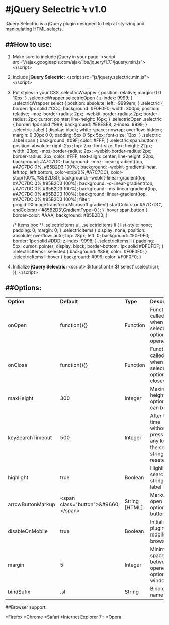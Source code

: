 #jQuery Selectric Ϟ v1.0
========================

jQuery Selectric is a jQuery plugin designed to help at stylizing and manipulating HTML selects.

##How to use:
-------------

1. Make sure to include jQuery in your page:
	&lt;script src=&quot;//ajax.googleapis.com/ajax/libs/jquery/1.7.1/jquery.min.js&quot;&gt;&lt;/script&gt;

2. Include **jQuery Selectric:**
	&lt;script src=&quot;js/jquery.selectric.min.js&quot;&gt;&lt;/script&gt;

3. Put styles in your CSS
	.selectricWrapper { position: relative; margin: 0 0 10px; }
	.selectricWrapper.selectricOpen { z-index: 9999; }
	.selectricWrapper select { position: absolute; left: -9999em; }
	.selectric { border: 1px solid #CCC; background: #F0F0F0; width: 300px; position: relative; -moz-border-radius: 2px; -webkit-border-radius: 2px; border-radius: 2px; cursor: pointer; line-height: 16px; }
	.selectricOpen .selectric { border: 1px solid #999; background: #E8E8E8; z-index: 9999; }
	.selectric .label { display: block; white-space: nowrap; overflow: hidden; margin: 0 30px 0 0; padding: 5px 0 5px 5px; font-size: 13px; }
	.selectric .label span { background: #09F; color: #FFF; }
	.selectric span.button { position: absolute; right: 2px; top: 2px; font-size: 9px; height: 22px; width: 23px; -moz-border-radius: 2px; -webkit-border-radius: 2px; border-radius: 2px; color: #FFF; text-align: center; line-height: 22px; background: #A7C7DC; background: -moz-linear-gradient(top, #A7C7DC 0%, #85B2D3 100%); background: -webkit-gradient(linear, left top, left bottom, color-stop(0%,#A7C7DC), color-stop(100%,#85B2D3)); background: -webkit-linear-gradient(top, #A7C7DC 0%,#85B2D3 100%); background: -o-linear-gradient(top, #A7C7DC 0%,#85B2D3 100%); background: -ms-linear-gradient(top, #A7C7DC 0%,#85B2D3 100%); background: linear-gradient(top, #A7C7DC 0%,#85B2D3 100%); filter: progid:DXImageTransform.Microsoft.gradient( startColorstr='#A7C7DC', endColorstr='#85B2D3',GradientType=0 ); }
	.hover span.button { border-color: #AAA; background: #85B2D3; }

	/* Items box */
	.selectricItems ul,
	.selectricItems li { list-style: none; padding: 0; margin: 0; }
	.selectricItems { display: none; position: absolute; overflow: auto; top: 28px; left: 0; background: #F0F0F0; border: 1px solid #DDD; z-index: 9998; }
	.selectricItems li { padding: 5px; cursor: pointer; display: block; border-bottom: 1px solid #DFDFDF; }
	.selectricItems li.selected { background: #888; color: #F0F0F0; }
	.selectricItems li:hover { background: #999; color: #F0F0F0; }
		
4. Initialize **jQuery Selectric:**
	&lt;script&gt;
	$(function(){
		$('select').selectric();
	});
	&lt;/script&gt;

##Options:
----------

<table>
	<tr>
		<td><strong>Option</strong></td>
		<td><strong>Default</strong></td>
		<td><strong>Type</strong></td>
		<td><strong>Description</strong></td>
	</tr>
	<tr>
		<td>onOpen</td>
		<td>function(){}</td>
		<td>Function</td>
		<td>Function called when select options is opened</td>
	</tr>
	<tr>
		<td>onClose</td>
		<td>function(){}</td>
		<td>Function</td>
		<td>Function called when select options is closed</td>
	</tr>
	<tr>
		<td>maxHeight</td>
		<td>300</td>
		<td>Integer</td>
		<td>Maximum height options box can be</td>
	</tr>
	<tr>
		<td>keySearchTimeout</td>
		<td>500</td>
		<td>Integer</td>
		<td>After this time without pressing any key, the search string is reseted</td>
	</tr>
	<tr>
		<td>highlight</td>
		<td>true</td>
		<td>Boolean</td>
		<td>Highlight searched string in label</td>
	</tr>
	<tr>
		<td>arrowButtonMarkup</td>
		<td>&lt;span class=&quot;button&quot;&gt;&amp;#9660;&lt;/span&gt;</td>
		<td>String [HTML]</td>
		<td>Markup for open options button</td>
	</tr>
	<tr>
		<td>disableOnMobile</td>
		<td>true</td>
		<td>Boolean</td>
		<td>Initialize plugin on mobile browsers</td>
	</tr>
	<tr>
		<td>margin</td>
		<td>5</td>
		<td>Integer</td>
		<td>Minimum space between opened options and window</td>
	</tr>
	<tr>
		<td>bindSufix</td>
		<td>.sl</td>
		<td>String</td>
		<td>Bind events namespace</td>
	</tr>
</table>

##Browser support:

*Firefox
*Chrome
*Safari
*Internet Explorer 7+
*Opera